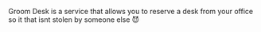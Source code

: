 Groom Desk is a service that allows you to reserve a desk from your office so it that isnt stolen by someone else 😈
